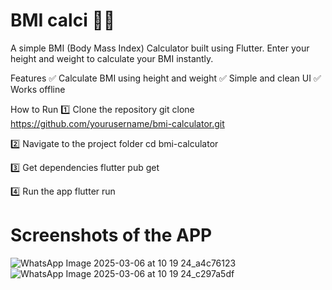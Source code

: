 # BMI calci 🏋️‍♂️
A simple BMI (Body Mass Index) Calculator built using Flutter. Enter your height and weight to calculate your BMI instantly.

Features
✅ Calculate BMI using height and weight
✅ Simple and clean UI
✅ Works offline

How to Run
1️⃣ Clone the repository
git clone https://github.com/yourusername/bmi-calculator.git

2️⃣ Navigate to the project folder
cd bmi-calculator

3️⃣ Get dependencies
flutter pub get

4️⃣ Run the app
flutter run

# Screenshots of the APP
![WhatsApp Image 2025-03-06 at 10 19 24_a4c76123](https://github.com/user-attachments/assets/83f5dcb5-645f-4b99-b42a-a3340da67e71) ![WhatsApp Image 2025-03-06 at 10 19 24_c297a5df](https://github.com/user-attachments/assets/5367a73b-0742-4c72-8133-7e63e20e07b1)

